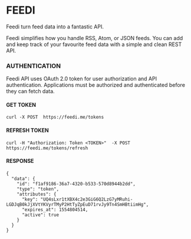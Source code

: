 # FEEDI

Feedi turn feed data into a fantastic API.

Feedi simplifies how you handle RSS, Atom, or JSON feeds. You can add and keep track of your favourite feed data with a simple and clean REST API.

### AUTHENTICATION

Feedi API uses OAuth 2.0 token for user authorization and API authentication. Applications must be authorized and authenticated before they can fetch data.

#### GET TOKEN

    curl -X POST  https://feedi.me/tokens

#### REFRESH TOKEN

    curl -H "Authorization: Token <TOKEN>"  -X POST  https://feedi.me/tokens/refresh
    
#### RESPONSE
    {
      "data": {
        "id": "f1af9186-36a7-4320-b533-570d8944b2dd",
        "type": "token",
        "attributes": {
          "key": "UQ4sLxr1tXBX4c2e3GiG6Q2LzG7yMRuhi-LGDJqB0kJjXVtYKVyrTMyP2HtTyZpEuD71rvJy9Tn4SmHBtiimHg",
          "expires_at": 1554804514,
          "active": true
        }
      }
    }

